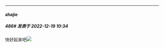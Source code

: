 

*****

####  ahajie  
##### 486#       发表于 2022-12-19 10:34

快好起来吧<img src="https://static.saraba1st.com/image/smiley/face2017/075.png" referrerpolicy="no-referrer">

